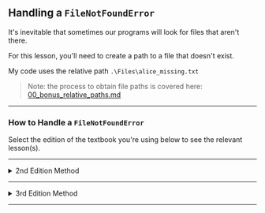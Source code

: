 ## Handling a `FileNotFoundError`

It's inevitable that sometimes our programs will look for files that aren't 
there.

For this lesson, you'll need to create a path to a file that doesn't exist.

My code uses the relative path `.\Files\alice_missing.txt`

> Note: the process to obtain file paths is covered here:  
> [00_bonus_relative_paths.md](./00_bonus_relative_paths.md)

---

### How to Handle a `FileNotFoundError`

Select the edition of the textbook you're using below to see the relevant
lesson(s).

---

<details>
<summary>2nd Edition Method</summary>

### `FileNotFoundError` Thrown During `open(file_path)`

Let's investigate what happens when we look for a missing file.

> Side Note: We're want to the `split()` method, which (splits a string into
> a list) two ways:
> * Specifying a split character (in this case `\`)
> * Omitting the splitting character, which defaults to a space ` `

When the file we attempt to open is missing, Python throws a 
`FileNotFoundError`, so we'll handle that in our `except` block.

```python
import os

ROOT_DIR = os.path.dirname(__file__)
file_path = os.path.join(ROOT_DIR, "Files", "alice_missing.txt")

file_name = file_path.split("\\")[-1]

try:
    with open(file_path, encoding='utf-8') as f:
        contents = f.read()
except FileNotFoundError:
    print(f"Sorry, the file [{file_name}] does not exist.")
else:
    words = contents.split()
    num_words = len(words)
    print(f"The file {file_name} has about {num_words} words.")
```

Output:

```
Sorry, the file [alice_missing.txt] does not exist.
```

</details>

---

<details>
<summary>3rd Edition Method</summary>

### `FileNotFoundError` Thrown During `Path.read_text()`

Let's investigate what happens when we look for a missing file.

> Side Note: We're want to the `split()` method, which (splits a string into
> a list) two ways:
> * Specifying a split character (in this case `\`)
> * Omitting the splitting character, which defaults to a space ` `

When the file we attempt to open is missing, Python throws a 
`FileNotFoundError`, so we'll handle that in our `except` block.

```python
from relative_paths import get_path
from pathlib import Path

file_path = get_path("alice_missing.txt", "Files")
file_name = file_path.split("\\")[-1]

try:
    file = Path(file_name)
    contents = file.read_text()
except FileNotFoundError:
    print(f"Sorry, the file [{file_name}] does not exist.")
else:
    words = contents.split()
    num_words = len(words)
    print(f"The file {file_name} has about {num_words} words.")
```

Output:

```
Sorry, the file [alice_missing.txt] does not exist.
```

</details>

---